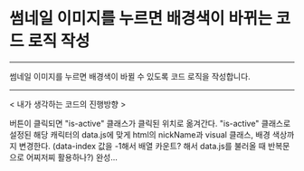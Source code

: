 # 썸네일 이미지를 누르면 배경색이 바뀌는 코드 로직 작성

---

썸네일 이미지를 누르면 배경색이 바뀔 수 있도록 코드 로직을 작성합니다.

---

< 내가 생각하는 코드의 진행방향 >

버튼이 클릭되면 "is-active" 클래스가 클릭된 위치로 옮겨간다.
"is-active" 클래스로 설정된 해당 캐릭터의 data.js에 맞게 html의 nickName과 visual 클래스, 배경 색상까지 변경한다. (data-index 값을 -1해서 배열 카운트? 해서 data.js를 불러올 때 반복문으로 어찌저찌 활용하나?)
완성...

